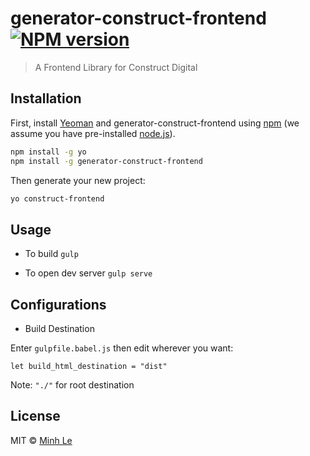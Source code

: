 # generator-construct-frontend [![NPM version][npm-image]][npm-url] 
> A Frontend Library for Construct Digital

## Installation

First, install [Yeoman](http://yeoman.io) and generator-construct-frontend using [npm](https://www.npmjs.com/) (we assume you have pre-installed [node.js](https://nodejs.org/)).

```bash
npm install -g yo
npm install -g generator-construct-frontend
```

Then generate your new project:

```bash
yo construct-frontend
```

## Usage
* To build
`gulp`

* To open dev server
`gulp serve`

## Configurations

* Build Destination

Enter `gulpfile.babel.js` then edit wherever you want:

```
let build_html_destination = "dist"
```

Note: `"./"` for root destination

## License

MIT © [Minh Le]()

[npm-image]: https://badge.fury.io/js/generator-construct-frontend.svg
[npm-url]: https://npmjs.org/package/generator-construct-frontend
[travis-image]: https://travis-ci.org/https://github.com/libraminh/generator-ConstructFrontend.git/generator-construct-frontend.svg?branch=master
[travis-url]: https://travis-ci.org/https://github.com/libraminh/generator-ConstructFrontend.git/generator-construct-frontend
[daviddm-image]: https://david-dm.org/https://github.com/libraminh/generator-ConstructFrontend.git/generator-construct-frontend.svg?theme=shields.io
[daviddm-url]: https://david-dm.org/https://github.com/libraminh/generator-ConstructFrontend.git/generator-construct-frontend
